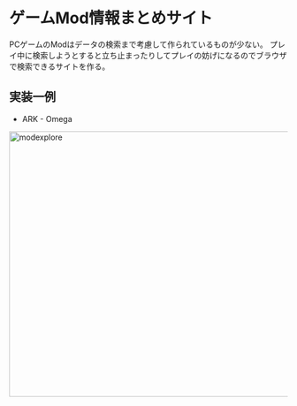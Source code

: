 # ゲームMod情報まとめサイト

PCゲームのModはデータの検索まで考慮して作られているものが少ない。
プレイ中に検索しようとすると立ち止まったりしてプレイの妨げになるのでブラウザで検索できるサイトを作る。

## 実装一例

- ARK - Omega

<img src="https://github.com/toyosy012/mod-explore/modexplore.png" alt="modexplore" width="768" height="480">
